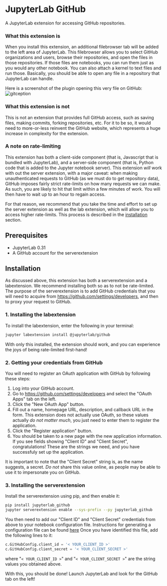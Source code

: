 # JupyterLab GitHub

A JupyterLab extension for accessing GitHub repositories.

### What this extension is

When you install this extension, an additional filebrowser tab will be added
to the left area of JupyterLab. This filebrowser allows you to select GitHub
organizations and users, browse their repositories, and open the files in those
repositories. If those files are notebooks, you can run them just as you would
any other notebook. You can also attach a kernel to text files and run those.
Basically, you should be able to open any file in a repository that JupyterLab can handle.

Here is a screenshot of the plugin opening this very file on GitHub:
![gitception](gitception.png "Gitception")

### What this extension is not

This is not an extension that provides full GitHub access, such as
saving files, making commits, forking repositories, etc.
For it to be so, it would need to more-or-less reinvent the GitHub website,
which represents a huge increase in complexity for the extension.

### A note on rate-limiting

This extension has both a client-side component (that is, Javascript that is bundled
with JupyterLab), and a server-side component (that is, Python code that is added
to the Jupyter notebook server). This extension *will* work with out the server extension,
with a major caveat: when making unauthenticated requests to GitHub 
(as we must do to get repository data), GitHub imposes fairly strict rate-limits
on how many requests we can make. As such, you are likely to hit that limit
within a few minutes of work. You will then have to wait up to an hour to regain access.

For that reason, we recommend that you take the time and effort to set up the server
extension as well as the lab extension, which will allow you to access higher rate-limits.
This process is described in the [installation](#Installation) section.

## Prerequisites

* JupyterLab 0.31
* A GitHub account for the serverextension

## Installation

As discussed above, this extension has both a serverextension and a labextension.
We recommend installing both so as to not be rate-limited.
The purpose of the serverextension is to add GitHub credentials that you will need to acquire
from https://github.com/settings/developers, and then to proxy your request to GitHub.

### 1. Installing the labextension

To install the labextension, enter the following in your terminal:
```bash
jupyter labextension install @jupyterlab/github
```
With only this installed, the extension should work, and you can experience the joys of
being rate-limited first-hand!

### 2. Getting your credentials from GitHub

You will need to register an OAuth application with GitHub by following these steps:
1. Log into your GitHub account.
1. Go to https://github.com/settings/developers and select the "OAuth Apps" tab on the left.
1. Click the "New OAuth App" button.
1. Fill out a name, homepage URL, description, and callback URL in the form.
This extension does not actually use OAuth, so these values actually *do not matter much*,
you just need to enter them to register the application.
1. Click the "Register application" button.
1. You should be taken to a new page with the new application information.
If you see fields showing "Client ID" and "Client Secret", congratulations!
These are the strings we need, and you have successfuly set up the application.

It is important to note that the "Client Secret" string is, as the name suggests, a secret.
*Do not* share this value online, as people may be able to use it to impersonate you on GitHub.

### 3. Installing the serverextension

Install the serverextension using pip, and then enable it:
```bash
pip install jupyterlab_github
jupyter serverextension enable --sys-prefix --py jupyterlab_github
```
You then need to add our "Client ID" and "Client Secret" credentials from above
to your notebook configuration file. Instructions for generating a configuration
file can be found [here](http://jupyter-notebook.readthedocs.io/en/stable/config_overview.html#configure-nbserver)
Once you have identified this file, add the following lines to it:
```python
c.GitHubConfig.client_id = '< YOUR_CLIENT_ID >'
c.GitHubConfig.client_secret = '< YOUR_CLIENT_SECRET >'
```
where "`< YOUR_CLIENT_ID >`" and "`< YOUR_CLIENT_SECRET >`" are the string values you obtained above.

With this, you should be done! Launch JupyterLab and look for the GitHub tab on the left!
